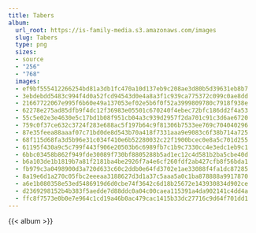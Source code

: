 ```yaml
---
title: Tabers
album:
  url_root: https://is-family-media.s3.amazonaws.com/images
  slug: Tabers
  type: png
  sizes:
  - source
  - "256"
  - "768"
  images:
  - ef9bf555412266254bd81a3db1fc470a10d137eb9c208ae3d80b5d39631eb8b7
  - 3ebdebdd5483c994f4d0a52fcd94543d0e4a8a3f1c939ca775372c099c0ae8dd
  - 21667722067e995f6b60e49a137053ef02e5b6f0f52a3999809780c7918f938e
  - 62278e275ad85dfb9f4dc12f36983e05501c670240f4ebec72bfc186dd2f4a53
  - 55c5e02e3e4630e5c17bd1b08f951cb04a3c939d2957f2da701c91c3d6ae6720
  - 759c0f37ce632c3724f283e688ac5f197b64c9f81306b7533ee769c704040296
  - 87e35feea88aaaf07c71bd0de8d543b70a418f7331aaa9e9083c6f38b714a725
  - 68f115d68fa3d5b96e31c034f410e6b52280032c22f1900bcec0e8a5c701d255
  - 61195f430a9c5c799f443f906e20503b6c6989fb7c1b9c7330cc4e3edc1eb9c1
  - 6bbc03458b862f949fde30089f730bf8805288b5ad1ec12c4d581b2ba5cbe40d
  - b6a103de1b1819b7a81f2181ba4be2926f7a4e6cf260fdf2ab427cfb8f56bda1
  - fb979c3a0498900d3a720d633c60c2ddb0e64fd3702e1ae33088f4fa1dc87285
  - 8a19e6d1a270c05fbc2eeeaa3188627d3d1a37c5aaa5a0c1ba878888a9917870
  - a6e1b080358e53ed5486919d6d0cbe74f3642c6d18b25672e143930834d902ce
  - d2369298152b4b383f5aedde7d88ddc0a04c00caea115391a4da902141c4dd4a
  - ffc8f7573e0b0e7e964c1cd19a46b0ac479cac1415b33dc27716c9d64f701dd1
---
```

{{< album >}}
